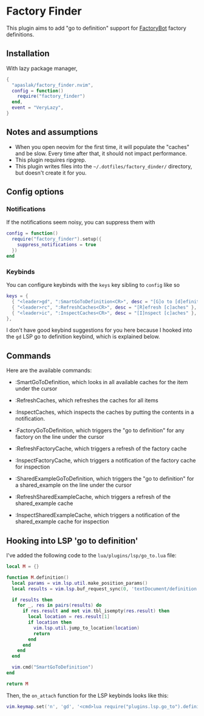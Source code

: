 # Factory Finder
This plugin aims to add "go to definition" support for [FactoryBot](https://github.com/thoughtbot/factory_bot) factory definitions.

## Installation

With lazy package manager,
```lua
{
  "apaslak/factory_finder.nvim",
  config = function()
    require("factory_finder")
  end,
  event = "VeryLazy",
}
```
## Notes and assumptions
- When you open neovim for the first time, it will populate the "caches" and be slow. Every time after that, it should not impact performance.
- This plugin requires ripgrep.
- This plugin writes files into the `~/.dotfiles/factory_dinder/` directory, but doesn't create it for you.


## Config options
### Notifications
If the notifications seem noisy, you can suppress them with
```lua
config = function()
  require("factory_finder").setup({
    suppress_notifications = true
  })
end
```
### Keybinds

You can configure keybinds with the `keys` key sibling to `config` like so
```lua
keys = {
  { "<leader>gd", ":SmartGoToDefinition<CR>", desc = "[G]o to [d]efinition" },
  { "<leader>rc", ":RefreshCaches<CR>", desc = "[R]efresh [c]aches" },
  { "<leader>ic", ":InspectCaches<CR>", desc = "[I]nspect [c]aches" },
},
```
I don't have good keybind suggestions for you here because I hooked into the `gd` LSP go to definition keybind, which is explained below.

## Commands

Here are the available commands:
- :SmartGoToDefinition, which looks in all available caches for the item under the cursor
- :RefreshCaches, which refreshes the caches for all items
- :InspectCaches, which inspects the caches by putting the contents in a notification.

- :FactoryGoToDefinition, which triggers the "go to definition" for any factory on the line under the cursor
- :RefreshFactoryCache, which triggers a refresh of the factory cache
- :InspectFactoryCache, which triggers a notification of the factory cache for inspection

- :SharedExampleGoToDefinition, which triggers the "go to definition" for a shared_example on the line under the cursor
- :RefreshSharedExampleCache, which triggers a refresh of the shared_example cache
- :InspectSharedExampleCache, which triggers a notification of the shared_example cache for inspection

## Hooking into LSP 'go to definition'

I've added the following code to the `lua/plugins/lsp/go_to.lua` file:
```lua
local M = {}

function M.definition()
  local params = vim.lsp.util.make_position_params()
  local results = vim.lsp.buf_request_sync(0, 'textDocument/definition', params, 1000)

  if results then
    for _, res in pairs(results) do
      if res.result and not vim.tbl_isempty(res.result) then
        local location = res.result[1]
        if location then
          vim.lsp.util.jump_to_location(location)
          return
        end
      end
    end
  end

  vim.cmd("SmartGoToDefinition")
end

return M
```

Then, the `on_attach` function for the LSP keybinds looks like this:
```lua
vim.keymap.set('n', 'gd', '<cmd>lua require("plugins.lsp.go_to").definition()<cr><cmd>norm zz<cr>', opts)
```
